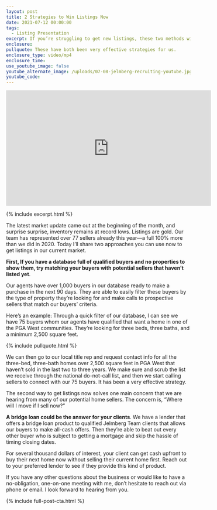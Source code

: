 ```yaml
---
layout: post
title: 2 Strategies to Win Listings Now
date: 2021-07-12 00:00:00
tags:
  - Listing Presentation
excerpt: If you’re struggling to get new listings, these two methods will help you.
enclosure:
pullquote: These have both been very effective strategies for us.
enclosure_type: video/mp4
enclosure_time:
use_youtube_image: false
youtube_alternate_image: /uploads/07-08-jelmberg-recruiting-youtube.jpg
youtube_code:
---
```

<iframe src="https://www.youtube.com/embed/VFqKgKaXbFc?rel=0" width="560" height="315" frameborder="0" allowfullscreen="allowfullscreen"></iframe>

{% include excerpt.html %}

The latest market update came out at the beginning of the month, and surprise surprise, inventory remains at record lows. Listings are gold. Our team has represented over 77 sellers already this year—a full 100% more than we did in 2020. Today I’ll share two approaches you can use now to get listings in our current market.

**First, If you have a database full of qualified buyers and no properties to show them, try matching your buyers with potential sellers that haven’t listed yet**.

Our agents have over 1,000 buyers in our database ready to make a purchase in the next 90 days. They are able to easily filter these buyers by the type of property they’re looking for and make calls to prospective sellers that match our buyers’ criteria.

Here’s an example: Through a quick filter of our database, I can see we have 75 buyers whom our agents have qualified that want a home in one of the PGA West communities. They’re looking for three beds, three baths, and a minimum 2,500 square feet.

{% include pullquote.html %}

We can then go to our local title rep and request contact info for all the three-bed, three-bath homes over 2,500 square feet in PGA West that haven’t sold in the last two to three years. We make sure and scrub the list we receive through the national do-not-call list, and then we start calling sellers to connect with our 75 buyers. It has been a very effective strategy.

The second way to get listings now solves one main concern that we are hearing from many of our potential home sellers. The concern is, “Where will I move if I sell now?”

**A bridge loan could be the answer for your clients**. We have a lender that offers a bridge loan product to qualified Jelmberg Team clients that allows our buyers to make all-cash offers. Then they’re able to beat out every other buyer who is subject to getting a mortgage and skip the hassle of timing closing dates.

For several thousand dollars of interest, your client can get cash upfront to buy their next home now without selling their current home first. Reach out to your preferred lender to see if they provide this kind of product.

If you have any other questions about the business or would like to have a no-obligation, one-on-one meeting with me, don’t hesitate to reach out via phone or email. I look forward to hearing from you.

{% include full-post-cta.html %}
